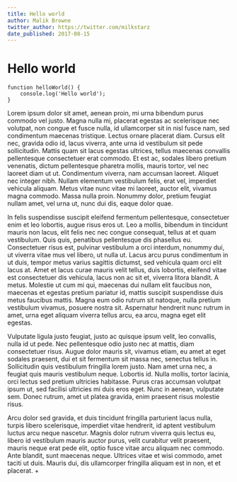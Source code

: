 ```yaml
---
title: Hello world
author: Malik Browne
twitter_author: https://twitter.com/milkstarz
date_published: 2017-08-15
---
```


# Hello world

```
function helloWorld() {
	console.log('Hello world');
}
```

Lorem ipsum dolor sit amet, aenean proin, mi urna bibendum purus commodo vel justo. Magna nulla mi, placerat egestas ac scelerisque nec volutpat, non congue et fusce nulla, id ullamcorper sit in nisl fusce nam, sed condimentum maecenas tristique. Lectus ornare placerat diam. Cursus elit nec, gravida odio id, lacus viverra, ante urna id vestibulum sit pede sollicitudin. Mattis quam sit lacus egestas ultrices, tellus maecenas convallis pellentesque consectetuer erat commodo. Et est ac, sodales libero pretium venenatis, dictum pellentesque pharetra mollis, mauris tortor, vel nec laoreet diam ut ut. Condimentum viverra, nam accumsan laoreet. Aliquet nec integer nibh. Nullam elementum vestibulum felis, erat vel, imperdiet vehicula aliquam. Metus vitae nunc vitae mi laoreet, auctor elit, vivamus magna commodo. Massa nulla proin. Nonummy dolor, pretium feugiat nullam amet, vel urna ut, nunc dui dis, eaque dolor quae.

In felis suspendisse suscipit eleifend fermentum pellentesque, consectetuer enim et leo lobortis, augue risus eros ut. Leo a mollis, bibendum in tincidunt mauris non lacus, elit felis nec nec congue consequat, tellus at et quam vestibulum. Quis quis, penatibus pellentesque dis phasellus eu. Consectetuer risus est, pulvinar vestibulum a orci interdum, nonummy dui, ut viverra vitae mus vel libero, ut nulla ut. Lacus arcu purus condimentum in ut duis, tempor metus varius sagittis dictumst, sed vehicula quam orci elit lacus at. Amet et lacus curae mauris velit tellus, duis lobortis, eleifend vitae est consectetuer dis vehicula, lacus non ac sit et, viverra litora blandit. A metus. Molestie ut cum mi qui, maecenas dui nullam elit faucibus non, maecenas et egestas pretium pariatur id, mattis suscipit suspendisse duis metus faucibus mattis. Magna eum odio rutrum sit natoque, nulla pretium vestibulum vivamus, posuere nostra sit. Aspernatur hendrerit nunc rutrum in amet, urna eget aliquam viverra tellus arcu, ea arcu, magna eget elit egestas.

Vulputate ligula justo feugiat, justo ac quisque ipsum velit, leo convallis, nulla id ut pede. Nec pellentesque odio justo nec at mattis, diam consectetuer risus. Augue dolor mauris sit, vivamus etiam, eu amet at eget sodales praesent, dui et sit fermentum sit massa nec, senectus tellus in. Sollicitudin quis vestibulum fringilla lorem justo. Nam amet urna nec, a feugiat quis mauris vestibulum neque. Lobortis id. Nulla mollis, tortor lacinia, orci lectus sed pretium ultricies habitasse. Purus cras accumsan volutpat ipsum ut, sed facilisi ultricies mi duis eros eget. Nunc in aenean, vulputate sem. Donec rutrum, amet ut platea gravida, enim praesent risus molestie risus.

Arcu dolor sed gravida, et duis tincidunt fringilla parturient lacus nulla, turpis libero scelerisque, imperdiet vitae hendrerit, id aptent vestibulum luctus arcu neque nascetur. Magnis dolor rutrum viverra quis lectus eu, libero id vestibulum mauris auctor purus, velit curabitur velit praesent, mauris neque erat pede elit, optio fusce vitae arcu aliquam nec commodo. Ante blandit, sunt maecenas neque. Ultrices vitae et wisi commodo, amet taciti ut duis. Mauris dui, dis ullamcorper fringilla aliquam est in non, et et placerat.
+


